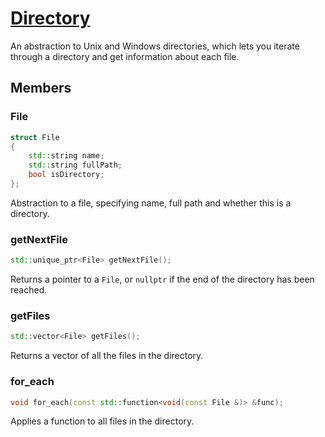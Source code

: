 # [Directory](ADirectory.hpp)

An abstraction to Unix and Windows directories, which lets you iterate through a directory and get information about each file.

## Members

### File
```cpp
struct File
{
    std::string name;
    std::string fullPath;
    bool isDirectory;
};
```
Abstraction to a file, specifying name, full path and whether this is a directory.

### getNextFile
```cpp
std::unique_ptr<File> getNextFile();
```
Returns a pointer to a `File`, or `nullptr` if the end of the directory has been reached.

### getFiles
```cpp
std::vector<File> getFiles();
```
Returns a vector of all the files in the directory.

### for_each
```cpp
void for_each(const std::function<void(const File &)> &func);
```
Applies a function to all files in the directory.

